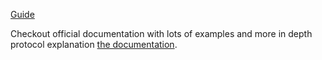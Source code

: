 [Guide](https://medium.com/@stanisloe/zetachain-deploy-and-interact-with-your-own-omnichain-contract-8f36acdcbd48)

Checkout official documentation with lots of examples and more in depth protocol explanation
[the documentation](https://www.zetachain.com/docs/developers/overview/).

